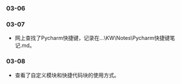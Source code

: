 ### 03-06
### 03-07
* 网上查找了Pycharm快捷键，记录在...\KW\Notes\Pycharm快捷键笔记.md。
### 03-08
* 查看了自定义模块和快捷代码块的使用方式。
